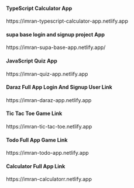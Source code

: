 <html>

  <head>
    
  </head>
  <body>
    <h4>TypeScript Calculator App</h4>
    <p>
     https://imran-typescript-calculator-app.netlify.app
    </p>
    <h4>supa base login and signup project App</h4>
    <p>
    https://imran-supa-base-app.netlify.app/
    </p>
    <h4>JavaScript Quiz App</h4>
    <p>
     https://imran-quiz-app.netlify.app
    </p>
    <h4>Daraz Full App Login And Signup User Link</h4>
    <p>
     https://imran-daraz-app.netlify.app
    </p>
    <h4>Tic Tac Toe Game Link</h4>
    <p>
     https://imran-tic-tac-toe.netlify.app
    </p>
    <h4>Todo Full App Game Link</h4>
    <p>
     https://imran-todo-app.netlify.app
    </p>
    <h4>Calculator Full App Link</h4>
    <p>
     https://imran-calculatorr.netlify.app
    </p>
  </body>

</html>
